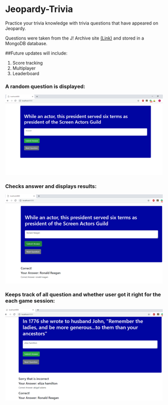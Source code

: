 # Jeopardy-Trivia

Practice your trivia knowledge with trivia questions that have appeared on Jeopardy.

Questions were taken from the J! Archive site [(Link)](http://j-archive.com/) and stored in a MongoDB database.

##Future updates will include:
1. Score tracking
2. Multiplayer
3. Leaderboard

### A random question is displayed:

![alt text](https://github.com/crhaugen/Jeopardy-Trivia/blob/demo/demo/start.png)

### Checks answer and displays results:

![alt text](https://github.com/crhaugen/Jeopardy-Trivia/blob/demo/demo/typeinQuestion.png)

### Keeps track of all question and whether user got it right for the each game session:

![alt text](https://github.com/crhaugen/Jeopardy-Trivia/blob/demo/demo/anotherQuestion.png)

